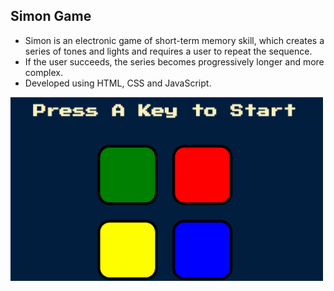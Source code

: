 ## Simon Game

- Simon is an electronic game of short-term memory skill, which creates a series of tones and lights and requires a user to repeat the sequence.
- If the user succeeds, the series becomes progressively longer and more complex.
- Developed using HTML, CSS and JavaScript.


<img src="1.gif" width="500px" height=auto/>
